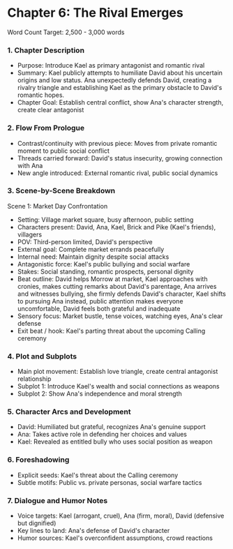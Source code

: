 # Chapter 6: The Rival Emerges

Word Count Target: 2,500 - 3,000 words

### 1. Chapter Description
- Purpose: Introduce Kael as primary antagonist and romantic rival
- Summary: Kael publicly attempts to humiliate David about his uncertain origins and low status. Ana unexpectedly defends David, creating a rivalry triangle and establishing Kael as the primary obstacle to David's romantic hopes.
- Chapter Goal: Establish central conflict, show Ana's character strength, create clear antagonist

### 2. Flow From Prologue
- Contrast/continuity with previous piece: Moves from private romantic moment to public social conflict
- Threads carried forward: David's status insecurity, growing connection with Ana
- New angle introduced: External romantic rival, public social dynamics

### 3. Scene-by-Scene Breakdown

Scene 1: Market Day Confrontation
- Setting: Village market square, busy afternoon, public setting
- Characters present: David, Ana, Kael, Brick and Pike (Kael's friends), villagers
- POV: Third-person limited, David's perspective
- External goal: Complete market errands peacefully
- Internal need: Maintain dignity despite social attacks
- Antagonistic force: Kael's public bullying and social warfare
- Stakes: Social standing, romantic prospects, personal dignity
- Beat outline: David helps Morrow at market, Kael approaches with cronies, makes cutting remarks about David's parentage, Ana arrives and witnesses bullying, she firmly defends David's character, Kael shifts to pursuing Ana instead, public attention makes everyone uncomfortable, David feels both grateful and inadequate
- Sensory focus: Market bustle, tense voices, watching eyes, Ana's clear defense
- Exit beat / hook: Kael's parting threat about the upcoming Calling ceremony

### 4. Plot and Subplots
- Main plot movement: Establish love triangle, create central antagonist relationship
- Subplot 1: Introduce Kael's wealth and social connections as weapons
- Subplot 2: Show Ana's independence and moral strength

### 5. Character Arcs and Development
- David: Humiliated but grateful, recognizes Ana's genuine support
- Ana: Takes active role in defending her choices and values
- Kael: Revealed as entitled bully who uses social position as weapon

### 6. Foreshadowing
- Explicit seeds: Kael's threat about the Calling ceremony
- Subtle motifs: Public vs. private personas, social warfare tactics

### 7. Dialogue and Humor Notes
- Voice targets: Kael (arrogant, cruel), Ana (firm, moral), David (defensive but dignified)
- Key lines to land: Ana's defense of David's character
- Humor sources: Kael's overconfident assumptions, crowd reactions